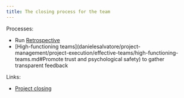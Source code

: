 ```yaml
---
title: The closing process for the team
---
```

Processes:
- Run [Retrospective](danielesalvatore/project-management/project-execution/retrospective.md)
- [High-functioning teams](danielesalvatore/project-management/project-execution/effective-teams/high-functioning-teams.md#Promote trust and psychological safety) to gather transparent feedback

Links:
- [Project closing](danielesalvatore/project-management/closing-a-project/project-closing.md)